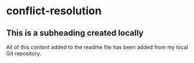 # conflict-resolution

## This is a subheading created locally

All of this content added to the readme file has been added from my local Git repository. 